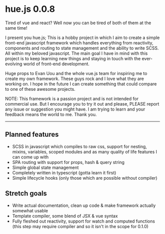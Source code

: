 # hue.js 0.0.8

Tired of vue and react? Well now you can be tired of both of them at the same time!

I present you hue.js; This is a hobby project in which I aim to create a simple front-end javascript framework which handles everything from reactivity, components and routing to state management and the ability to write SCSS. All within my beloved javascript. The main goal I have in mind with this project is to keep learning new things and staying in touch with the ever-evolving world of front-end development.

Huge props to Evan Uou and the whole vue.js team for inspiring me to create my own framework. These guys rock and I love what they are working on. I hope in the future I can create something that could compare to one of these awesome projects.

NOTE: This framework is a passion project and is not intended for commercial use. But I encourage you to try it out and please, PLEASE report any issue or suggestion you might have. I am trying to learn and your feedback means the world to me. Thank you.

---

## Planned features

- SCSS in javascript which compiles to raw css, support for nesting, mixins, variables, scoped modules and as many quality of life features I can come up with
- SPA routing with support for props, hash & query string
- Simple global state management
- Completely written in typescript (gotta learn it first)
- Simple lifecycle hooks (only those which are possible without compiler)

## Stretch goals

- Write actual documentation, clean up code & make framework actually somewhat usable
- Template compiler, some blend of JSX & vue syntax
- Fully fleshed out reactivity, support for watch and computed functions (this step may require compiler and so it isn't in the scope for 0.1.0)

